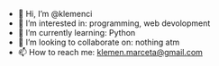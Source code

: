 - 👋 Hi, I’m @klemenci
- 👀 I’m interested in: programming, web devolopment
- 🌱 I’m currently learning: Python 
- 💞️ I’m looking to collaborate on: nothing atm
- 📫 How to reach me: klemen.marceta@gmail.com

<!---
klemenci/klemenci is a ✨ special ✨ repository because its `README.md` (this file) appears on your GitHub profile.
You can click the Preview link to take a look at your changes.
--->
